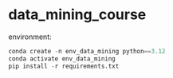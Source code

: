 # data_mining_course

environment:
```python
conda create -n env_data_mining python==3.12
conda activate env_data_mining
pip install -r requirements.txt
```